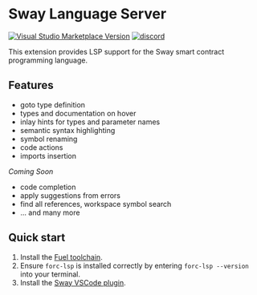 
# Sway Language Server

[![Visual Studio Marketplace Version](https://img.shields.io/visual-studio-marketplace/v/FuelLabs.sway-vscode-plugin)](https://marketplace.visualstudio.com/items?itemName=FuelLabs.sway-vscode-plugin)
[![discord](https://img.shields.io/badge/chat%20on-discord-orange?&logo=discord&logoColor=ffffff&color=7389D8&labelColor=6A7EC2)](https://discord.gg/xfpK4Pe)

This extension provides LSP support for the Sway smart contract programming language.

## Features

- goto type definition 
- types and documentation on hover
- inlay hints for types and parameter names
- semantic syntax highlighting
- symbol renaming
- code actions
- imports insertion


_Coming Soon_
- code completion
- apply suggestions from errors
- find all references, workspace symbol search
- ... and many more

## Quick start

1. Install the [Fuel toolchain](https://fuellabs.github.io/fuelup/master/installation/index.html).
1. Ensure `forc-lsp` is installed correctly by entering `forc-lsp --version` into your terminal.
1. Install the [Sway VSCode plugin](https://marketplace.visualstudio.com/items?itemName=FuelLabs.sway-vscode-plugin).
